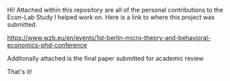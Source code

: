 Hi!
Attached within this repository are all of the personal contributions to the Econ-Lab Study I helped work on.
Here is a link to where this project was submitted. 

https://www.wzb.eu/en/events/1st-berlin-micro-theory-and-behavioral-economics-phd-conference

Additonally attached is the final paper submitted for academic review

That's it!
